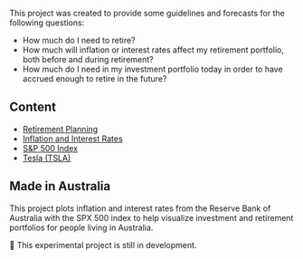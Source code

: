 This project was created to provide some guidelines and forecasts for the following questions:

- How much do I need to retire? 
- How much will inflation or interest rates affect my retirement portfolio, both before and during retirement? 
- How much do I need in my investment portfolio today in order to have accrued enough to retire in the future? 

## Content

- [Retirement Planning](retirement-planning.md)
- [Inflation and Interest Rates](inflation-and-interest-rates.md)
- [S&P 500 Index](spx.md)
- [Tesla (TSLA)](tsla.md)

## Made in Australia

This project plots inflation and interest rates from the Reserve Bank of Australia with the SPX 500 index to help visualize investment and retirement portfolios for people living in Australia.

🚧 This experimental project is still in development.